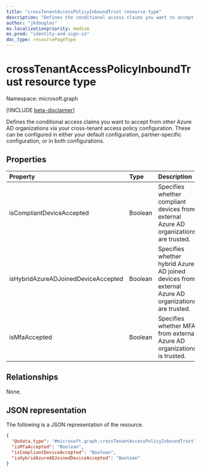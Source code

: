 ```yaml
---
title: "crossTenantAccessPolicyInboundTrust resource type"
description: "Defines the conditional access claims you want to accept from other organizations via your cross-tenant access policy configuration."
author: "jkdouglas"
ms.localizationpriority: medium
ms.prod: "identity-and-sign-in"
doc_type: resourcePageType
---
```


# crossTenantAccessPolicyInboundTrust resource type

Namespace: microsoft.graph

[!INCLUDE [beta-disclaimer](../../includes/beta-disclaimer.md)]

Defines the conditional access claims you want to accept from other Azure AD organizations via your cross-tenant access policy configuration. These can be configured in either your default configuration, partner-specific configuration, or in both configurations.

## Properties

|Property|Type|Description|
|:---|:---|:---|
| isCompliantDeviceAccepted | Boolean | Specifies whether compliant devices from external Azure AD organizations are trusted. |
| isHybridAzureADJoinedDeviceAccepted | Boolean | Specifies whether hybrid Azure AD joined devices from external Azure AD organizations are trusted. |
| isMfaAccepted | Boolean | Specifies whether MFA from external Azure AD organizations is trusted.|

## Relationships

None.

## JSON representation

The following is a JSON representation of the resource.
<!-- {
  "blockType": "resource",
  "@odata.type": "microsoft.graph.crossTenantAccessPolicyInboundTrust"
}
-->

``` json
{
  "@odata.type": "#microsoft.graph.crossTenantAccessPolicyInboundTrust",
  "isMfaAccepted": "Boolean",
  "isCompliantDeviceAccepted": "Boolean",
  "isHybridAzureADJoinedDeviceAccepted": "Boolean"
}
```
